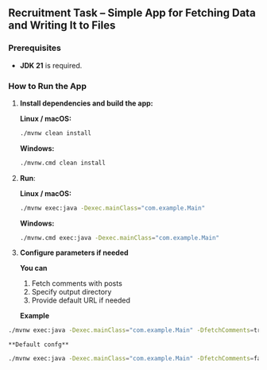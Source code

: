 ## Recruitment Task – Simple App for Fetching Data and Writing It to Files

### Prerequisites
- **JDK 21** is required.

### How to Run the App

1. **Install dependencies and build the app:**

      **Linux / macOS:**
   ```bash
   ./mvnw clean install
   ```

   **Windows:**
   ```bash
   ./mvnw.cmd clean install
   ```

2. **Run**:

      **Linux / macOS:**
   ```bash
   ./mvnw exec:java -Dexec.mainClass="com.example.Main"
   ```

   **Windows:**
   ```bash
   ./mvnw.cmd exec:java -Dexec.mainClass="com.example.Main"
   ```

3. **Configure parameters if needed**

    **You can**
    1. Fetch comments with posts
    2. Specify output directory
    3. Provide default URL if needed

    **Example**

  ```bash
  ./mvnw exec:java -Dexec.mainClass="com.example.Main" -DfetchComments=true -DoutputDir="output_dir_name" -DapiUrl="https://jsonplaceholder.typicode.com/"
  ```

    **Default confg**

  ```bash
  ./mvnw exec:java -Dexec.mainClass="com.example.Main" -DfetchComments=false -DoutputDir="output" -DapiUrl="https://jsonplaceholder.typicode.com/"
  ```

